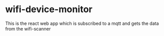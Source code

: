 # wifi-device-monitor
This is the react web app which is subscribed to a mqtt and gets the data from the wifi-scanner 
